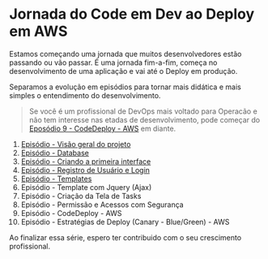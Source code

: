 # Jornada do Code em Dev ao Deploy em AWS

Estamos começando uma jornada que muitos desenvolvedores estão passando ou vão passar. É uma jornada fim-a-fim, começa no desenvolvimento de uma aplicação e vai até o Deploy em produção.

Separamos a evolução em episódios para tornar mais didática e mais simples o entendimento do desenvolvimento.

> Se você é um profissional de DevOps mais voltado para Operacão e não tem interesse nas etadas de desenvolvimento, pode começar do [Eposódio 9 - CodeDeploy - AWS](https://github.com/clodonil/apptask/blob/master/ep9.md) em diante.

1. [Episódio - Visão geral do projeto](https://github.com/clodonil/apptask/blob/master/ep1.md)
2. [Episódio - Database](https://github.com/clodonil/apptask/blob/master/ep2.md)
3. [Episódio - Criando a primeira interface](https://github.com/clodonil/apptask/blob/master/ep3.md)
4. [Episódio - Registro de Usuário e Login](https://github.com/clodonil/apptask/blob/master/ep4.md)
5. [Episódio - Templates](https://github.com/clodonil/apptask/blob/master/ep5.md)
6. Episódio - Template com Jquery (Ajax)
7. Episódio - Criação da Tela de Tasks
8. Episódio - Permissão e Acessos com Segurança
9. Episódio - CodeDeploy - AWS
10. Episódio - Estratégias de Deploy (Canary - Blue/Green) - AWS

Ao finalizar essa série, espero ter contribuido com o seu crescimento profissional.